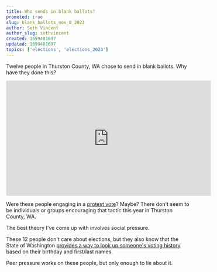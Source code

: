 ```yaml
---
title: Who sends in blank ballots?
promoted: true
slug: blank_ballots_nov_8_2023
author: Seth Vincent
author_slug: sethvincent
created: 1699481697
updated: 1699481697
topics: ['elections', 'elections_2023']
---
```


Twelve people in Thurston County, WA chose to send in blank ballots. Why have they done this?

<iframe width="560" height="315" src="https://www.youtube-nocookie.com/embed/wKbU8B-QVZk?si=Zb5-5Cwhjxcx_9kF" title="YouTube video player" frameborder="0" allow="accelerometer; autoplay; clipboard-write; encrypted-media; gyroscope; picture-in-picture; web-share" allowfullscreen></iframe>

Were these people engaging in a [protest vote](https://en.wikipedia.org/wiki/Protest_vote)? Maybe? There don't seem to be individuals or groups encouraging that tactic this year in Thurston County, WA.

The best theory I've come up with involves social pressure.

These 12 people don't care about elections, but they also know that the State of Washington [provides a way to look up someone's voting history](/posts/look_up_voting_history_nov_8_2023/) based on their birthday and first/last names.

Peer pressure works on these people, but only enough to lie about it.
